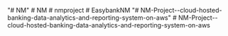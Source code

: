 "# NM" 
#   N M  
 #   n m p r o j e c t  
 #   E a s y b a n k N M  
 "# NM-Project--cloud-hosted-banking-data-analytics-and-reporting-system-on-aws" 
#   N M - P r o j e c t - - c l o u d - h o s t e d - b a n k i n g - d a t a - a n a l y t i c s - a n d - r e p o r t i n g - s y s t e m - o n - a w s  
 